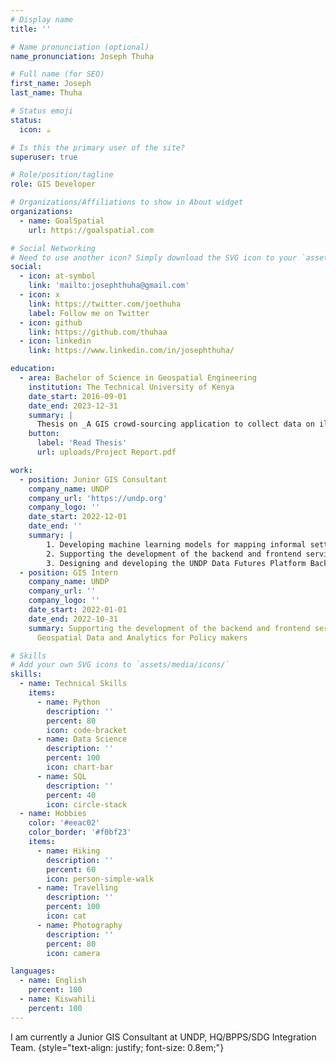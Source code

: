 ```yaml
---
# Display name
title: ''

# Name pronunciation (optional)
name_pronunciation: Joseph Thuha

# Full name (for SEO)
first_name: Joseph
last_name: Thuha

# Status emoji
status:
  icon: ☕️

# Is this the primary user of the site?
superuser: true

# Role/position/tagline
role: GIS Developer

# Organizations/Affiliations to show in About widget
organizations:
  - name: GoalSpatial
    url: https://goalspatial.com

# Social Networking
# Need to use another icon? Simply download the SVG icon to your `assets/media/icons/` folder.
social:
  - icon: at-symbol
    link: 'mailto:josephthuha@gmail.com'
  - icon: x
    link: https://twitter.com/joethuha
    label: Follow me on Twitter
  - icon: github
    link: https://github.com/thuhaa
  - icon: linkedin
    link: https://www.linkedin.com/in/josephthuha/

education:
  - area: Bachelor of Science in Geospatial Engineering
    institution: The Technical University of Kenya
    date_start: 2016-09-01
    date_end: 2023-12-31
    summary: |
      Thesis on _A GIS crowd-sourcing application to collect data on illegal dumping in Nairobi_
    button:
      label: 'Read Thesis'
      url: uploads/Project Report.pdf

work:
  - position: Junior GIS Consultant
    company_name: UNDP
    company_url: 'https://undp.org'
    company_logo: ''
    date_start: 2022-12-01
    date_end: ''
    summary: |
        1. Developing machine learning models for mapping informal settlements
        2. Supporting the development of the backend and frontend services for GeoHUB, an one stop shop for Geospatial Data and Analytics for Policy makers
        3. Designing and developing the UNDP Data Futures Platform Backend Pipeline for SDG Indicator data retrieval, transformation and publishing to the Data Futures Platform
  - position: GIS Intern
    company_name: UNDP
    company_url: ''
    company_logo: ''
    date_start: 2022-01-01
    date_end: 2022-10-31
    summary: Supporting the development of the backend and frontend services for GeoHUB, an one stop shop for
      Geospatial Data and Analytics for Policy makers

# Skills
# Add your own SVG icons to `assets/media/icons/`
skills:
  - name: Technical Skills
    items:
      - name: Python
        description: ''
        percent: 80
        icon: code-bracket
      - name: Data Science
        description: ''
        percent: 100
        icon: chart-bar
      - name: SQL
        description: ''
        percent: 40
        icon: circle-stack
  - name: Hobbies
    color: '#eeac02'
    color_border: '#f0bf23'
    items:
      - name: Hiking
        description: ''
        percent: 60
        icon: person-simple-walk
      - name: Travelling
        description: ''
        percent: 100
        icon: cat
      - name: Photography
        description: ''
        percent: 80
        icon: camera

languages:
  - name: English
    percent: 100
  - name: Kiswahili
    percent: 100
---
```


I am currently a Junior GIS Consultant at UNDP, HQ/BPPS/SDG Integration Team. 
{style="text-align: justify; font-size: 0.8em;"}
